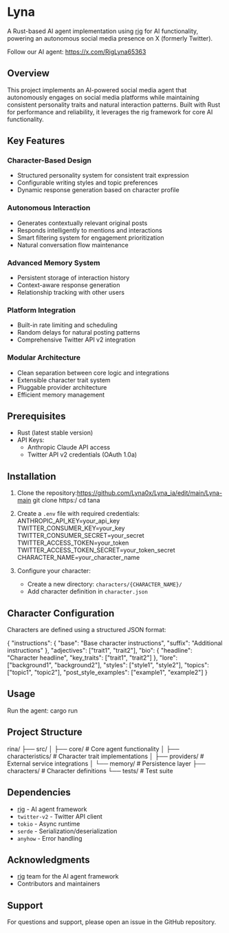 # Lyna

A Rust-based AI agent implementation using [rig](https://github.com/0xPlaygrounds/rig) for AI functionality, powering an autonomous social media presence on X (formerly Twitter).

Follow our AI agent: https://x.com/RigLyna65363

## Overview

This project implements an AI-powered social media agent that autonomously engages on social media platforms while maintaining consistent personality traits and natural interaction patterns. Built with Rust for performance and reliability, it leverages the rig framework for core AI functionality.

## Key Features

### Character-Based Design
- Structured personality system for consistent trait expression
- Configurable writing styles and topic preferences
- Dynamic response generation based on character profile

### Autonomous Interaction
- Generates contextually relevant original posts
- Responds intelligently to mentions and interactions
- Smart filtering system for engagement prioritization
- Natural conversation flow maintenance

### Advanced Memory System
- Persistent storage of interaction history
- Context-aware response generation
- Relationship tracking with other users

### Platform Integration
- Built-in rate limiting and scheduling
- Random delays for natural posting patterns
- Comprehensive Twitter API v2 integration

### Modular Architecture
- Clean separation between core logic and integrations
- Extensible character trait system
- Pluggable provider architecture
- Efficient memory management

## Prerequisites

- Rust (latest stable version)
- API Keys:
  - Anthropic Claude API access
  - Twitter API v2 credentials (OAuth 1.0a)

## Installation

1. Clone the repository:https://github.com/Lyna0x/Lyna_ia/edit/main/Lyna-main
git clone https:/
cd tana

2. Create a `.env` file with required credentials:
ANTHROPIC_API_KEY=your_api_key
TWITTER_CONSUMER_KEY=your_key
TWITTER_CONSUMER_SECRET=your_secret
TWITTER_ACCESS_TOKEN=your_token
TWITTER_ACCESS_TOKEN_SECRET=your_token_secret
CHARACTER_NAME=your_character_name

3. Configure your character:
   - Create a new directory: `characters/{CHARACTER_NAME}/`
   - Add character definition in `character.json`

## Character Configuration

Characters are defined using a structured JSON format:

{
  "instructions": {
    "base": "Base character instructions",
    "suffix": "Additional instructions"
  },
  "adjectives": ["trait1", "trait2"],
  "bio": {
    "headline": "Character headline",
    "key_traits": ["trait1", "trait2"]
  },
  "lore": ["background1", "background2"],
  "styles": ["style1", "style2"],
  "topics": ["topic1", "topic2"],
  "post_style_examples": ["example1", "example2"]
}

## Usage

Run the agent:
cargo run

## Project Structure

rina/
├── src/
│   ├── core/           # Core agent functionality
│   ├── characteristics/ # Character trait implementations
│   ├── providers/      # External service integrations
│   └── memory/         # Persistence layer
├── characters/         # Character definitions
└── tests/             # Test suite

## Dependencies

- [rig](https://github.com/0xPlaygrounds/rig) - AI agent framework
- `twitter-v2` - Twitter API client
- `tokio` - Async runtime
- `serde` - Serialization/deserialization
- `anyhow` - Error handling


## Acknowledgments

- [rig](https://github.com/0xPlaygrounds/rig) team for the AI agent framework
- Contributors and maintainers

## Support

For questions and support, please open an issue in the GitHub repository.
